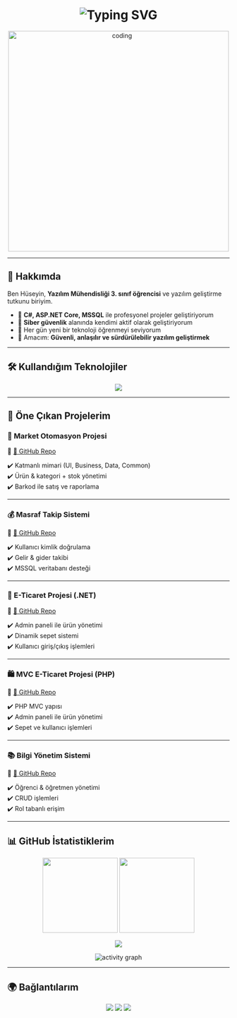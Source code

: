 <h1 align="center">
  <img src="https://readme-typing-svg.herokuapp.com?font=Orbitron&size=32&duration=3000&pause=1000&color=00E7FF&center=true&vCenter=true&width=900&lines=👋+Merhaba!+Ben+Hüseyin+Bünyamin+GÜLME;💻+Yazılım+Geliştirici;🚀+ASP.NET+Core+%26+C%23;🔐+Siber+Güvenlik+Meraklısı;✨+Full+Stack+Developer+Adayı" alt="Typing SVG" />
</h1>

<p align="center">
  <img src="https://media.giphy.com/media/qgQUggAC3Pfv687qPC/giphy.gif" width="500px" alt="coding"/>
</p>

---

## 🚀 Hakkımda  

Ben Hüseyin, **Yazılım Mühendisliği 3. sınıf öğrencisi** ve yazılım geliştirme tutkunu biriyim.  
- 💼 **C#, ASP.NET Core, MSSQL** ile profesyonel projeler geliştiriyorum  
- 🔐 **Siber güvenlik** alanında kendimi aktif olarak geliştiriyorum  
- 🌱 Her gün yeni bir teknoloji öğrenmeyi seviyorum  
- 🎯 Amacım: **Güvenli, anlaşılır ve sürdürülebilir yazılım geliştirmek**  

---

## 🛠️ Kullandığım Teknolojiler  

<p align="center">
  <img src="https://skillicons.dev/icons?i=cs,dotnet,java,cpp,js,html,css,linux,mysql,git,github,visualstudio,vscode,postman" />
</p>

---

## 🌟 Öne Çıkan Projelerim  

### 🏪 Market Otomasyon Projesi  
🔗 [📂 GitHub Repo](https://github.com/huseyingulme/MarketOtomasyon)  

✔️ Katmanlı mimari (UI, Business, Data, Common)  
✔️ Ürün & kategori + stok yönetimi  
✔️ Barkod ile satış ve raporlama  

---

### 💰 Masraf Takip Sistemi  
🔗 [📂 GitHub Repo](https://github.com/huseyingulme/MasrafTakipSistemi)  

✔️ Kullanıcı kimlik doğrulama  
✔️ Gelir & gider takibi  
✔️ MSSQL veritabanı desteği  

---

### 🛒 E-Ticaret Projesi (.NET)  
🔗 [📂 GitHub Repo](https://github.com/huseyingulme/ETicaretProjesi)  

✔️ Admin paneli ile ürün yönetimi  
✔️ Dinamik sepet sistemi  
✔️ Kullanıcı giriş/çıkış işlemleri  

---

### 🛍️ MVC E-Ticaret Projesi (PHP)  
🔗 [📂 GitHub Repo](https://github.com/huseyingulme/mvcproje)  

✔️ PHP MVC yapısı  
✔️ Admin paneli ile ürün yönetimi  
✔️ Sepet ve kullanıcı işlemleri  

---

### 📚 Bilgi Yönetim Sistemi  
🔗 [📂 GitHub Repo](https://github.com/huseyingulme/BilgiYonetimSistemi)  

✔️ Öğrenci & öğretmen yönetimi  
✔️ CRUD işlemleri  
✔️ Rol tabanlı erişim  

---

## 📊 GitHub İstatistiklerim  

<p align="center">
  <img src="https://github-readme-stats.vercel.app/api?username=huseyingulme&show_icons=true&theme=radical&hide_border=true" height="170" />
  <img src="https://github-readme-streak-stats.herokuapp.com/?user=huseyingulme&theme=radical&hide_border=true" height="170" />
</p>

<p align="center">
  <img src="https://github-profile-trophy.vercel.app/?username=huseyingulme&theme=dracula&no-frame=true&row=1&column=6" />
</p>

<p align="center">
  <img src="https://github-readme-activity-graph.vercel.app/graph?username=huseyingulme&theme=react-dark" alt="activity graph"/>
</p>

---

## 🌍 Bağlantılarım  

<p align="center">
  <a href="https://www.linkedin.com/in/h%C3%BCseyin-g%C3%BClme/"><img src="https://img.icons8.com/color/48/000000/linkedin.png"/></a>
  <a href="mailto:huseyin.glm.22@gmail.com"><img src="https://img.icons8.com/color/48/000000/gmail.png"/></a>
  <a href="https://github.com/huseyingulme"><img src="https://img.icons8.com/material-outlined/48/000000/github.png"/></a>
</p>
